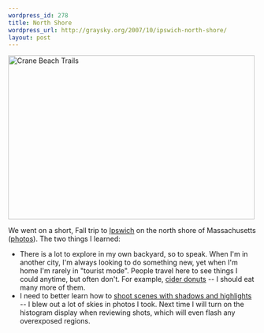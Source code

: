 ```yaml
--- 
wordpress_id: 278
title: North Shore
wordpress_url: http://graysky.org/2007/10/ipswich-north-shore/
layout: post
---
```

<div class="flickr-frame"><a href="http://www.flickr.com/photos/downtree/1584566688/" title="Crane Beach Trails"><img src="http://farm3.static.flickr.com/2155/1584566688_ea40e0a185.jpg" class="flickr-photo" width="500" height="333" alt="Crane Beach Trails"/></a>
</div>

We went on a short, Fall trip to <a href="http://www.ipswichma.com/">Ipswich</a> on the north shore of Massachusetts (<a href="http://www.flickr.com/photos/downtree/sets/72157602445369141/">photos</a>). The two things I learned:

<ul>
<li>There is a lot to explore in my own backyard, so to speak. When I'm in another city, I'm always looking to do something new, yet when I'm home I'm rarely in "tourist mode". People travel here to see things I could anytime, but often don't. For example, <a href="http://www.washingtonpost.com/wp-dyn/articles/A8595-2004Oct5.html">cider donuts</a> -- I should eat many more of them.

<li>I need to better learn how to <a href="http://www.roguepaddler.com/camcope.htm">shoot scenes with shadows and highlights</a> -- I blew out a lot of skies in photos I took. Next time I will turn on the histogram display when reviewing shots, which will even flash any overexposed regions.
</ul>
